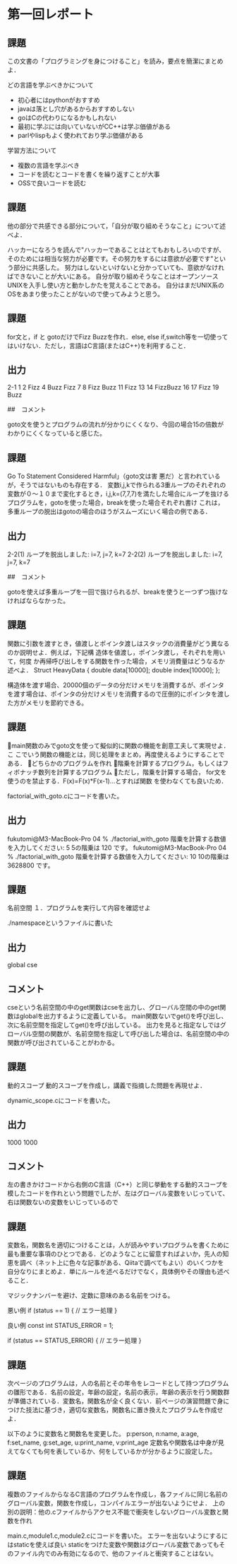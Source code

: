 # 第一回レポート


## 課題

この文書の「プログラミングを身につけること」を読み，要点を簡潔にまとめよ．

どの言語を学ぶべきかについて

* 初心者にはpythonがおすすめ
* javaは落とし穴があるからおすすめしない
* goはCの代わりになるかもしれない
* 最初に学ぶには向いていないがCC++は学ぶ価値がある
* parlやlispもよく使われており学ぶ価値がある

学習方法について

* 複数の言語を学ぶべき
* コードを読むとコードを書くを繰り返すことが大事
* OSSで良いコードを読む

## 課題

 他の部分で共感できる部分について，「自分が取り組めそうなこと」について述べよ．

ハッカーになろうを読んで"ハッカーであることはとてもおもしろいのですが、そのためには相当な努力が必要です。その努力をするには意欲が必要です"という部分に共感した。
努力はしないといけないと分かっていても、意欲がなければできないことが大いにある。
自分が取り組めそうなことはオープンソースUNIXを入手し使い方と動かしかたを覚えることである。
自分はまだUNIX系のOSをあまり使ったことがないので使ってみようと思う。

## 課題

 for文と，if と gotoだけでFizz Buzzを作れ．else, else if,switch等を一切使ってはいけない．ただし，言語はC言語(またはC++)を利用すること．

## 出力

2-1
1
2
Fizz
4
Buzz
Fizz
7
8
Fizz
Buzz
11
Fizz
13
14
FizzBuzz
16
17
Fizz
19
Buzz

##　コメント

goto文を使うとプログラムの流れが分かりにくくなり、今回の場合15の倍数がわかりにくくなっていると感じた。

## 課題

Go To Statement Considered Harmful」（goto文は害 悪だ）と言われているが，そうではないものも存在する． 変数i,j,kで作られる3重ループのそれぞれの変数が０～１０まで変化するとき，i,j,k=(7,7,7)を満たした場合にループを抜けるプログラムを，gotoを使った場合，breakを使った場合それぞれ書け
これは，多重ループの脱出はgotoの場合のほうがスムーズにいく場合の例である．

## 出力

2-2(1)
ループを脱出しました: i=7, j=7, k=7
2-2(2)
ループを脱出しました: i=7, j=7, k=7

##　コメント

gotoを使えば多重ループを一回で抜けられるが、breakを使うと一つずつ抜けなければならなかった。

## 課題

関数に引数を渡すとき，値渡しとポインタ渡しはスタックの消費量がどう異なるのか説明せよ．例えば，下記構 造体を値渡し，ポインタ渡し，それぞれを用いて，何度 か再帰呼び出しをする関数を作った場合，メモリ消費量はどうなるか述べよ．
Struct HeavyData
{
double data[10000];
double index[10000];
};

構造体を渡す場合、20000個のデータの分だけメモリを消費するが、ポインタを渡す場合は、ポインタの分だけメモリを消費するので圧倒的にポインタを渡した方がメモリを節約できる。

## 課題

main関数のみでgoto文を使って擬似的に関数の機能を創意工夫して実現せよ．こ こでいう関数の機能とは，同じ処理をまとめ，再度使えるようにすることである．
どちらかのプログラムを作れ
階乗を計算するプログラム，もしくはフィボナッチ数列を計算するプログラム
ただし，階乗を計算する場合， for文を使うのを禁止する．F(x)=F(x)*F(x-1)…とすれば関数 を使わなくても良いため．

factorial_with_goto.cにコードを書いた。

## 出力
fukutomi@M3-MacBook-Pro 04 % ./factorial_with_goto
階乗を計算する数値を入力してください: 5
5の階乗は 120 です。
fukutomi@M3-MacBook-Pro 04 % ./factorial_with_goto
階乗を計算する数値を入力してください: 10
10の階乗は 3628800 です。

## 課題

名前空間
１．プログラムを実行して内容を確認せよ

./namespaceというファイルに書いた

## 出力

global
cse

## コメント

cseという名前空間の中のget関数はcseを出力し、グローバル空間の中のget関数はglobalを出力するように定義している。
main関数ないでget()を呼び出し、次に名前空間を指定してget()を呼び出している。
出力を見ると指定なしではグローバル空間の関数が、名前空間を指定して呼び出した場合は、名前空間の中の関数が呼び出されていることがわかる。

## 課題

動的スコープ
動的スコープを作成し，講義で指摘した問題を再現せよ．

dynamic_scope.cにコードを書いた。

## 出力

1000
1000

## コメント

左の書きかけコードから右側のC言語（C++）と同じ挙動をする動的スコープを模したコードを作れという問題でしたが、左はグローバル変数をいじっていて、右は関数ないの変数をいじっているので

## 課題

変数名，関数名を適切につけることは，人が読みやすいプログラムを書くために最も重要な事項のひとつである．どのようなことに留意すればよいか，先人の知恵を調べ（ネット上に色々な記事がある、Qiitaで調べてもよい）のいくつかを自分なりにまとめよ．単にルールを述べるだけでなく，具体例やその理由も述べること．

マジックナンバーを避け、定数に意味のある名前をつける。

悪い例
if (status == 1) {
    // エラー処理
}

良い例
const int STATUS_ERROR = 1;

if (status == STATUS_ERROR) {
    // エラー処理
}

## 課題

次ページのプログラムは，人の名前とその年令をレコードとして持つプログラムの雛形である．名前の設定，年齢の設定，名前の表示，年齢の表示を行う関数群が準備されている．変数名，関数名が全く良くない．前ページの演習問題で身につけた技法に基づき，適切な変数名，関数名に置き換えたプログラムを作成せよ．

以下のように変数名と関数名を変更した。
p:person, n:name, a:age, f:set_name, g:set_age, u:print_name, v:print_age
定数名や関数名は中身が見えてなくても何を表しているか、何をしているかが分かるように設定した。

## 課題

複数のファイルからなるC言語のプログラムを作成し，各ファイルに同じ名前のグローバル変数，関数を作成し，コンパイルエラーが出ないようにせよ．
上の別の説明：他の.cファイルからアクセス不能で衝突をしないグローバル変数と関数を作れ

main.c,module1.c,module2.cにコードを書いた。
エラーを出ないようにするにはstaticを使えば良い
staticをつけた変数や関数はグローバル変数であってもそのファイル内でのみ有効になるので、他のファイルと衝突することはない。

